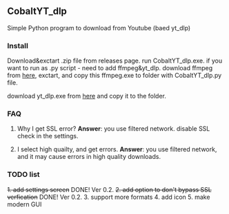 ## CobaltYT_dlp
Simple Python program to download from Youtube (baed yt_dlp)

### Install
Download&exctart .zip file from releases page.
run CobaltYT_dlp.exe.
if you want to run as .py script - need to add ffmpeg&yt_dlp.
download ffmpeg from [here](https://github.com/BtbN/FFmpeg-Builds/releases/download/latest/ffmpeg-master-latest-win64-gpl.zip), exctart, and copy this ffmpeg.exe to folder with CobaltYT_dlp.py file.

download yt_dlp.exe from [here](https://github.com/yt-dlp/yt-dlp/releases/latest/download/yt-dlp.exe) and copy it to the folder.

### FAQ
1. Why I get SSL error?
   **Answer**: you use filtered network. disable SSL check in the settings.
   
2. I select high quailty, and get errors.
   **Answer**: you use filtered network, and it may cause errors in high quality downloads.
   
### TODO list
~~1. add settings screen~~ DONE! Ver 0.2.
~~2. add option to don't bypass SSL verfication~~ DONE! Ver 0.2.
3. support more formats
4. add icon
5. make modern GUI
